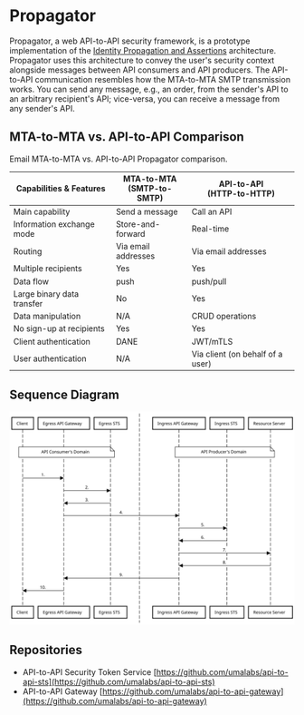 # Propagator

Propagator, a web API-to-API security framework, is a prototype implementation of the [Identity Propagation and Assertions](https://github.com/umalabs/identity-propagation-and-assertions) architecture. Propagator uses this architecture to convey the user's security context alongside messages between API consumers and API producers. The API-to-API communication resembles how the MTA-to-MTA SMTP transmission works. You can send any message, e.g., an order, from the sender's API to an arbitrary recipient's API; vice-versa, you can receive a message from any sender's API.

## MTA-to-MTA vs. API-to-API Comparison

Email MTA-to-MTA vs. API-to-API Propagator comparison.

| Capabilities & Features      | MTA-to-MTA<br>(SMTP-to-SMTP) | API-to-API<br>(HTTP-to-HTTP)     |
| ---------------------------- | ---------------------------- | -------------------------------- |
| Main capability              | Send a message               | Call an API                      |
| Information exchange mode    | Store-and-forward            | Real-time                        |
| Routing                      | Via email addresses          | Via email addresses              |
| Multiple recipients          | Yes                          | Yes                              |
| Data flow                    | push                         | push/pull                        |
| Large binary data transfer   | No                           | Yes                              |
| Data manipulation            | N/A                          | CRUD operations                  |
| No sign-up at recipients     | Yes                          | Yes                              |
| Client authentication        | DANE                         | JWT/mTLS                         |
| User authentication          | N/A                          | Via client (on behalf of a user) |


## Sequence Diagram

![Diagram](./images/propagator_flow.svg)

## Repositories

* API-to-API Security Token Service [https://github.com/umalabs/api-to-api-sts](https://github.com/umalabs/api-to-api-sts)  
* API-to-API Gateway [https://github.com/umalabs/api-to-api-gateway](https://github.com/umalabs/api-to-api-gateway)
